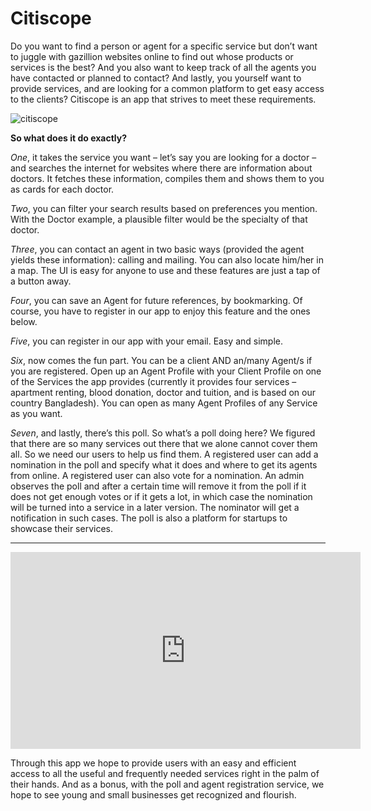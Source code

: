 # Citiscope

Do you want to find a person or agent for a specific service but don’t want to juggle with gazillion websites online to find out whose products or services is the best? And you also want to keep track of all the agents you have contacted or planned to contact? And lastly, you yourself want to provide services, and are looking for a common platform to get easy access to the clients? Citiscope is an app that strives to meet these requirements.

![citiscope](https://user-images.githubusercontent.com/19862001/28238960-a4f5780a-6981-11e7-9c3e-5a4ca66ef64f.jpg)
 
 
**So what does it do exactly?** 

*One*, it takes the service you want – let’s say you are looking for a doctor – and searches the internet for websites where there are information about doctors. It fetches these information, compiles them and shows them to you as cards for each doctor.

*Two*, you can filter your search results based on preferences you mention. With the Doctor example, a plausible filter would be the specialty of that doctor.

*Three*, you can contact an agent in two basic ways (provided the agent yields these information): calling and mailing. You can also locate him/her in a map. The UI is easy for anyone to use and these features are just a tap of a button away.

*Four*, you can save an Agent for future references, by bookmarking. Of course, you have to register in our app to enjoy this feature and the ones below.

*Five*, you can register in our app with your email. Easy and simple.

*Six*, now comes the fun part. You can be a client AND an/many Agent/s if you are registered. Open up an Agent Profile with your Client Profile on one of the Services the app provides (currently it provides four services – apartment renting, blood donation, doctor and tuition, and is based on our country Bangladesh). You can open as many Agent Profiles of any Service as you want. 

*Seven*, and lastly, there’s this poll. So what’s a poll doing here? We figured that there are so many services out there that we alone cannot cover them all. So we need our users to help us find them. A registered user can add a nomination in the poll and specify what it does and where to get its agents from online. A registered user can also vote for a nomination. An admin observes the poll and after a certain time will remove it from the poll if it does not get enough votes or if it gets a lot, in which case the nomination will be turned into a service in a later version. The nominator will get a notification in such cases. The poll is also a platform for startups to showcase their services.

---

<iframe width="560" height="315" src="https://www.youtube.com/embed/kVqtpqiU2Tw?rel=0" frameborder="0" allowfullscreen></iframe>

Through this app we hope to provide users with an easy and efficient access to all the useful and frequently needed services right in the palm of their hands. And as a bonus, with the poll and agent registration service, we hope to see young and small businesses get recognized and flourish.

